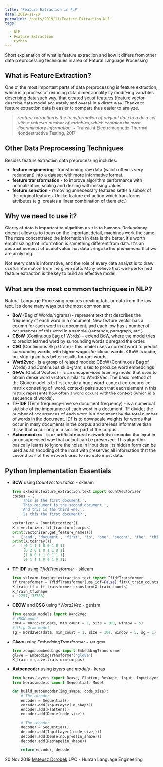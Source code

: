 ```yaml
---
title: 'Feature Extraction in NLP'
date: 2019-11-20
permalink: /posts/2019/11/Feature-Extraction-NLP
tags:

  - NLP
  - Feature Extraction
  - Python
---
```

Short explanation of what is feature extraction and how it differs from other data preprocessing techniques in area of Natural Language Processing

## What is Feature Extraction?

One of the most important parts of data preprocessing is feature extraction, which is a process of reducing data dimensionality by modifying variables describing data such way, that created set of features (feature vector) describe data model accurately and overall in a direct way. Thanks to feature extraction data is easier to compare thus easier to analyze. 

>  *Feature extraction is the transformation of original data to a data set with a reduced number of variables, which contains the most discriminatory information.* ~ Transient Electromagnetic-Thermal Nondestructive Testing, 2017

## Other Data Preprocessing Techniques

Besides feature extraction data preprocessing includes:

- **feature engineering** - transforming raw data (which often is very redundant) into a dataset with more informative format.
- **feature transformation** - to improve algorithm performance with normalization, scaling and dealing with missing values.
- **feature selection** - removing unnecessary features settle a subset of the original features. Unlike feature extraction which transforms attributes (e.g. creates a linear combination of them etc.)

## Why we need to use it?

Clarity of data is important to algorithm as it is to humans. Redundancy doesn't allow us to focus on the important detail, machines work the same. The more concentrated the information in data is the better. It's worth emphasizing that information is something different from data. It's an abstract concept of useful value that data brings to the phenomena that we are analyzing.  

Not every data is informative, and the role of every data analyst is to draw useful information from the given data. Many believe that well-performed feature extraction is the key to build an effective model.

## What are the most common techniques in NLP?

Natural Language Processing requires creating tabular data from the raw text. It's done many ways but the most common are:

- **BoW** (Bag of Words/Ngrams) - represent text that describes the frequency of each word in a document. New feature vector has a column for each word in a document, and each row has a number of occurrences of this word in a sample (sentence, paragraph, etc.)
- **CBoW** (Continuous Bag of Words) - extend BoW, where the model tries to predict learned word by surrounding words disregard the order.
- **CSG** (Continuous Skip Gram) - this model uses a current word to predict surrounding words, with higher wages for closer words. CBoW is faster, but skip-gram has better results for rare words.
- **Word2vec** - is a group of related models: CBoW (Continuous Bag of Words) and Continuous skip-gram,  used to produce word embeddings
- **GloVe** (Global Vectors) - is an unsupervised learning model that used to obtain dense word vectors similar to Word2Vec.  The basic method of the GloVe model is to first create a huge word-context co-occurence matrix consisting of (word, context) pairs such that each element in this matrix represents how often a word occurs with the context (which is a sequence of words).  
- **TF-IDF** (Term frequency–inverse document frequency) - is a numerical statistic of the importance of each word in a document. TF divides the number of occurrences of each word in a document by the total number of words in the document. IDF is to downscale weights for words that occur in many documents in the corpus and are less informative than those that occur only in a smaller part of the corpus. 
- **Autoencoders** - is an artificial neural network that encodes the input in an unsupervised way that output can be preserved. This algorithm basically learns to ignore the noise in input data. Its hidden form can be used as an encoding of the input with preserved all information that the second part of the network uses to recreate input data.

## Python Implementation Essentials

- **BOW** using *CountVectorization* - sklearn

  ```python
  from sklearn.feature_extraction.text import CountVectorizer
  corpus = [
      'This is the first document.',
      'This document is the second document.',
      'And this is the third one.',
      'Is this the first document?',
  	]
  vectorizer = CountVectorizer()
  X = vectorizer.fit_transform(corpus)
  print(vectorizer.get_feature_names())
  >   ['and', 'document', 'first', 'is', 'one', 'second', 'the', 'third', 'this']
  print(X.toarray())  
  >   [[0 1 1 1 0 0 1 0 1]
       [0 2 0 1 0 1 1 0 1]
       [1 0 0 1 1 0 1 1 1]
       [0 1 1 1 0 0 1 0 1]]
  ```
- **TF-IDF** using *TfidfTransformer* - sklearn
  
  ```python
  from sklearn.feature_extraction.text import TfidfTransformer
  tf_transformer = TfidfTransformer(use_idf=False).fit(X_train_counts)
  X_train_tf = tf_transformer.transform(X_train_counts)
  X_train_tf.shape
  > (2257, 35788)
  ```

- **CBOW** and **CSG** using **Word2Vec* - genism

  ```python
  from gensim.models import Word2Vec 
  # CBOW model 
  cbow = Word2Vec(data, min_count = 1, size = 100, window = 5) 
  # Skip Gram model 
  sg = Word2Vec(data, min_count = 1, size = 100, window = 5, sg = 1)
  ```

- **Glove** using *EmbeddingTransformer* - zeugma

  ```python
  from zeugma.embeddings import EmbeddingTransformer
  glove = EmbeddingTransformer('glove')
  X_train = glove.transform(corpus)
  ```

- **Autoencoder** using *layers* and *models* - keras

  ```python
  from keras.layers import Dense, Flatten, Reshape, Input, InputLayer
  from keras.models import Sequential, Model
  
  def build_autoencoder(img_shape, code_size):
      # The encoder
      encoder = Sequential()
      encoder.add(InputLayer(in_shape))
      encoder.add(Flatten())
      encoder.add(Dense(code_size))
  
      # The decoder
      decoder = Sequential()
      decoder.add(InputLayer((code_size,)))
      decoder.add(Dense(np.prod(in_shape)))
      decoder.add(Reshape(in_shape))
  
      return encoder, decoder
  ```



20 Nov 2019 [Mateusz Dorobek](https://mateuszdorobek.pl) UPC - Human Language Engineering